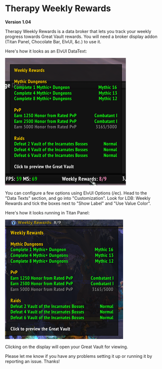 # Therapy Weekly Rewards

**Version 1.04**

Therapy Weekly Rewards is a data broker that lets you track your weekly progress towards Great Vault rewards.  You will need a broker display addon (Titan Panel, Chocolate Bar, ElvUI, &c.) to use it.

Here's how it looks as an ElvUI DataText:

![ElvUI](https://github.com/Dreamlogic22/TherapyWeeklyRewards/blob/master/assets/ElvUI.png?raw=true)

You can configure a few options using ElvUI Options (/ec). Head to the "Data Texts" section, and go into "Customization".  Look for LDB: Weekly Rewards and tick the boxes next to "Show Label" and "Use Value Color".

Here's how it looks running in Titan Panel:

![Titan Panel](https://github.com/Dreamlogic22/TherapyWeeklyRewards/blob/master/assets/TitanPanel.png?raw=true)

Clicking on the display will open your Great Vault for viewing.

Please let me know if you have any problems setting it up or running it by reporting an issue.  Thanks!
